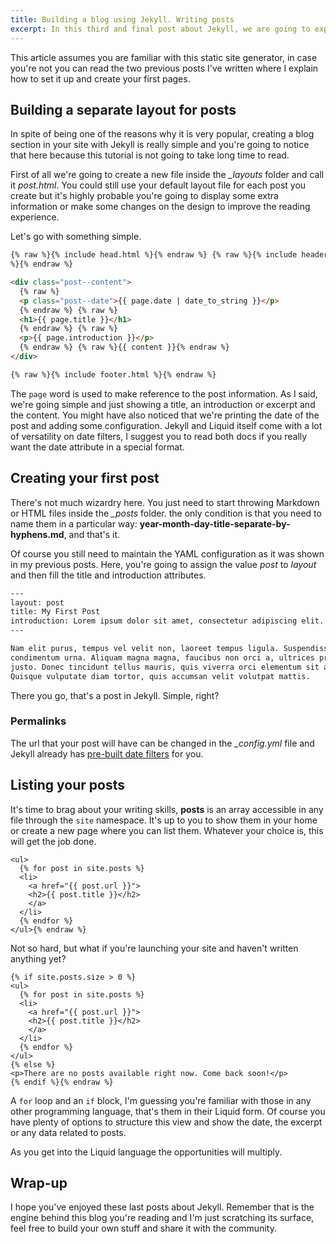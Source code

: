 ```yaml
---
title: Building a blog using Jekyll. Writing posts
excerpt: In this third and final post about Jekyll, we are going to exploit its blog-aware features.
---
```


This article assumes you are familiar with this static site generator, in case you're not you can read the two previous posts I've written where I explain how to set it up and create your first pages.

## Building a separate layout for posts

In spite of being one of the reasons why it is very popular, creating a blog section in your site with Jekyll is really simple and you're going to notice that here because this tutorial is not going to take long time to read.

First of all we're going to create a new file inside the _\_layouts_ folder and call it _post.html_. You could still use your default layout file for each post you create but it's highly probable you're going to display some extra information or make some changes on the design to improve the reading experience.

Let's go with something simple.

```html
{% raw %}{% include head.html %}{% endraw %} {% raw %}{% include header.html
%}{% endraw %}

<div class="post--content">
  {% raw %}
  <p class="post--date">{{ page.date | date_to_string }}</p>
  {% endraw %} {% raw %}
  <h1>{{ page.title }}</h1>
  {% endraw %} {% raw %}
  <p>{{ page.introduction }}</p>
  {% endraw %} {% raw %}{{ content }}{% endraw %}
</div>

{% raw %}{% include footer.html %}{% endraw %}
```

The `page` word is used to make reference to the post information. As I said, we're going simple and just showing a title, an introduction or excerpt and the content. You might have also noticed that we're printing the date of the post and adding some configuration. Jekyll and Liquid itself come with a lot of versatility on date filters, I suggest you to read both docs if you really want the date attribute in a special format.

## Creating your first post

There's not much wizardry here. You just need to start throwing Markdown or HTML files inside the _\_posts_ folder. the only condition is that you need to name them in a particular way: **year-month-day-title-separate-by-hyphens.md**, and that's it.

Of course you still need to maintain the YAML configuration as it was shown in my previous posts. Here, you're going to assign the value _post_ to _layout_ and then fill the title and introduction attributes.

```html
---
layout: post
title: My First Post
introduction: Lorem ipsum dolor sit amet, consectetur adipiscing elit.
---

Nam elit purus, tempus vel velit non, laoreet tempus ligula. Suspendisse eu
condimentum urna. Aliquam magna magna, faucibus non orci a, ultrices pretium
justo. Donec tincidunt tellus mauris, quis viverra orci elementum sit amet.
Quisque vulputate diam tortor, quis accumsan velit volutpat mattis.
```

There you go, that's a post in Jekyll. Simple, right?

### Permalinks

The url that your post will have can be changed in the _\_config.yml_ file and Jekyll already has [pre-built date filters](//jekyllrb.com/docs/permalinks/) for you.

## Listing your posts

It's time to brag about your writing skills, **posts** is an array accessible in any file through the `site` namespace. It's up to you to show them in your home or create a new page where you can list them. Whatever your choice is, this will get the job done.

```html{% raw %}
<ul>
  {% for post in site.posts %}
  <li>
	<a href="{{ post.url }}">
  	<h2>{{ post.title }}</h2>
	</a>
  </li>
  {% endfor %}
</ul>{% endraw %}
```

Not so hard, but what if you're launching your site and haven't written anything yet?

```html{% raw %}
{% if site.posts.size > 0 %}
<ul>
  {% for post in site.posts %}
  <li>
	<a href="{{ post.url }}">
  	<h2>{{ post.title }}</h2>
	</a>
  </li>
  {% endfor %}
</ul>
{% else %}
<p>There are no posts available right now. Come back soon!</p>
{% endif %}{% endraw %}
```

A `for` loop and an `if` block, I'm guessing you're familiar with those in any other programming language, that's them in their Liquid form. Of course you have plenty of options to structure this view and show the date, the excerpt or any data related to posts.

As you get into the Liquid language the opportunities will multiply.

## Wrap-up

I hope you've enjoyed these last posts about Jekyll. Remember that is the engine behind this blog you're reading and I'm just scratching its surface, feel free to build your own stuff and share it with the community.
